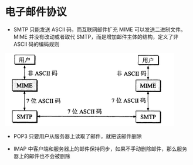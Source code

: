 # 电子邮件协议

- SMTP 只能发送 ASCII 码，而互联网邮件扩充 MIME 可以发送二进制文件。MIME 并没有改动或者取代 SMTP，而是增加邮件主体的结构，定义了非 ASCII 码的编码规则

![](../Picture/Network/mail/01.png)

- POP3 只要用户从服务器上读取了邮件，就把该邮件删除

- IMAP 中客户端和服务器上的邮件保持同步，如果不手动删除邮件，那么服务器上的邮件也不会被删除